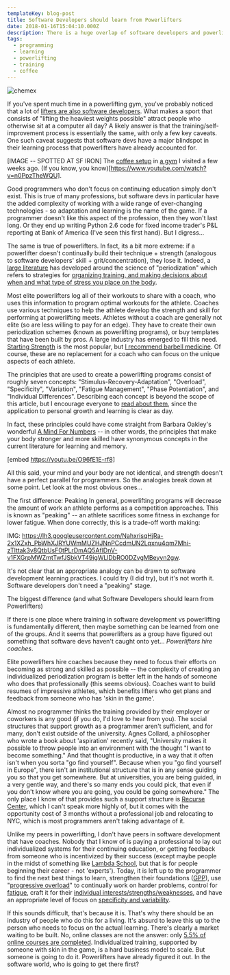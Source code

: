 ```yaml
---
templateKey: blog-post
title: Software Developers should learn from Powerlifters
date: 2018-01-16T15:04:10.000Z
description: There is a huge overlap of software developers and powerlifters, likely because of how similar the training process is. But in some cases, the analogy breaks... and an untapped market reveals itself.
tags:
  - programming
  - learning
  - powerlifting
  - training
  - coffee
---
```

![chemex](/img/chemex.jpg)

If you've spent much time in a powerlifting gym, you've probably noticed that a lot of [lifters are also software developers](https://www.reponestrength.com/).  What makes a sport that consists of "lifting the heaviest weights possible" attract people who otherwise sit at a computer all day?  A likely answer is that the training/self-improvement process is essentially the same, with only a few key caveats.  One such caveat suggests that software devs have a major blindspot in their learning process that powerlifters have already accounted for.

[IMAGE -- SPOTTED AT SF IRON]
The [coffee setup](https://www.quora.com/Why-do-programmers-love-coffee) in [a gym](https://www.sf-iron.com/) I visited a few weeks ago.  (If you know, you know)[https://www.youtube.com/watch?v=n0PpzTheWQU].

Good programmers who don't focus on continuing education simply don't exist.  This is true of many professions, but software devs in particular have the added complexity of working with a wide range of ever-changing technologies - so adaptation and learning is the name of the game.   If a programmer doesn't like this aspect of the profession, then they won't last long.  Or they end up writing Python 2.6 code for fixed income trader's P&L reporting at Bank of America (I've seen this first hand).  But I digress...

The same is true of powerlifters.  In fact, its a bit more extreme: if a powerlifter doesn't continually build their technique + strength (analogous to software developers' skill + grit/concentration), they lose it.  Indeed, a [large literature](https://www.strongerbyscience.com/mass/) has developed around the science of "periodization" which refers to strategies for [organizing training, and making decisions about when and what type of stress you place on the body](https://www.jtsstrength.com/periodization-powerlifting-definitive-guide/).  

Most elite powerlifters log all of their workouts to share with a coach, who uses this information to program optimal workouts for the athlete.  Coaches use various techniques to help the athlete develop the strength and skill for performing at powerlifting meets.  Athletes without a coach are generally not elite (so are less willing to pay for an edge).  They have to create their own periodization schemes (known as powerlifting programs), or buy templates that have been built by pros.  A large industry has emerged to fill this need.  [Starting Strength](https://startingstrength.com/about) is the most popular, but [I recommend barbell medicine](https://www.barbellmedicine.com/product-category/downloadable-templates/).  Of course, these are no replacement for a coach who can focus on the unique aspects of each athlete.

The principles that are used to create a powerlifting programs consist of roughly seven concepts: "Stimulus-Recovery-Adaptation", "Overload", "Specificity", "Variation", "Fatigue  Management", "Phase Potentiation", and "Individual Differences".  Describing each concept is beyond the scope of this article, but I encourage everyone to [read about them](https://www.jtsstrength.com/periodization-powerlifting-definitive-guide/), since the application to personal growth and learning is clear as day.

In fact, these principles could have come straight from Barbara Oakley's wonderful [A Mind For Numbers](https://www.amazon.com/Mind-Numbers-Science-Flunked-Algebra-ebook/dp/B00G3L19ZU) -- in other words, the principles that make your body stronger and more skilled have synonymous concepts in the current literature for learning and memory.

[embed https://youtu.be/O96fE1E-rf8]

All this said, your mind and your body are not identical, and strength doesn't have a perfect parallel for programmers.  So the analogies break down at some point.  Let look at the most obvious ones...

The first difference: Peaking
In general, powerlifting programs will decrease the amount of work an athlete performs as a competition approaches.  This is known as "peaking" -- an athlete sacrifices some fitness in exchange for lower fatigue.  When done correctly, this is a trade-off worth making:  

IMG: https://lh3.googleusercontent.com/NahxrisqHjRa-2x1XZxh_PbWhXJRYUWmMUZHJNnPCcdmUN2Lqxnu4qm7Mhi-zTlttak3v8QtbUsF0tPLrDmAQ5AflDnV-v1FXGrpMWZmtTwfJSbkVT49igWLlDbRO0DZvgMBeyyn2gw.  

It's not clear that an appropriate analogy can be drawn to software development learning practices.  I could try (I did try), but it's not worth it.  Software developers don't need a "peaking" stage.

The biggest difference (and what Software Developers should learn from Powerlifters)

If there is one place where training in software development vs powerlifting is fundamentally different, then maybe something can be learned from one of the groups.   And it seems that powerlifters as a group have figured out something that software devs haven't caught onto yet... *Powerlifters hire coaches*.

Elite powerlifters hire coaches because they need to focus their efforts on becoming as strong and skilled as possible -- the complexity of creating an individualized periodization program is better left in the hands of someone who does that professionally (this seems obvious).  Coaches want to build resumes of impressive athletes, which benefits lifters who get plans and feedback from someone who has 'skin in the game'.

Almost no programmer thinks the training provided by their employer or coworkers is any good (if you do, I'd love to hear from you).  The social structures that support growth as a programmer aren't sufficient, and for many, don't exist outside of the university.  Agnes Collard, a philosopher who wrote a book about 'aspiration' recently said, "University makes it possible to throw people into an environment with the thought "I want to become something." And that thought is productive, in a way that it often isn't when you sorta "go find yourself". Because when you "go find yourself in Europe", there isn't an institutional structure that is in any sense guiding you so that you get somewhere. But at universities, you are being guided, in a very gentle way, and there's so many ends you could pick, that even if you don't know where you are going, you could be going somewhere."  The only place I know of that provides such a support structure is [Recurse Center](https://www.recurse.com/), which I can't speak more highly of, but it comes with the opportunity cost of 3 months without a professional job and relocating to NYC, which is most programmers aren't taking advantage of it.

Unlike my peers in powerlifting, I don't have peers in software development that have coaches.  Nobody that I know of is paying a professional to lay out individualized systems for their continuing education, or getting feedback from someone who is incentivized by their success (except maybe people in the midst of something like [Lambda School](https://lambdaschool.com/), but that is for people beginning their career - not 'experts').  Today, it is left up to the programmer to find the next best things to learn, strengthen their foundations ([GPP](https://barbend.com/general-physical-preparedness/)), use "[progressive overload](https://www.jtsstrength.com/smart-training-is-hard-training-the-principle-of-overload/)" to continually work on harder problems, control for [fatigue](https://www.jtsstrength.com/fatigue-explained/), craft it for their [individual interests/strengths/weaknesses](https://www.jtsstrength.com/scientific-principles-of-weightlifting-individual-differences/), and have an appropriate level of focus on [specificity and variability](https://www.barbellmedicine.com/the-pendulum-of-specifity-in-application-part-i/).

If this sounds difficult, that's because it is.  That's why there should be an industry of people who do this for a living.  It's absurd to leave this up to the person who needs to focus on the actual learning.  There's clearly a market waiting to be built.  No, online classes are not the answer: only [5.5% of online courses are completed](https://blog.edx.org/study-moocs-offers-insights-online-learner-engagement-behavior).   Individualized training, supported by someone with skin in the game, is a hard business model to scale.  But someone is going to do it.  Powerlifters have already figured it out. 
 In the software world, who is going to get there first?